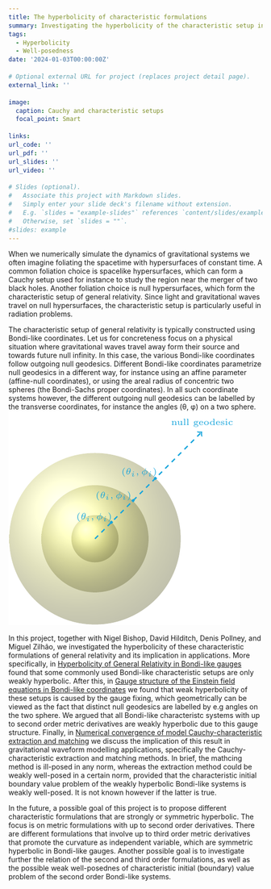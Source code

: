```yaml
---
title: The hyperbolicity of characteristic formulations
summary: Investigating the hyperbolicity of the characteristic setup in general relativity and its impact in applications.
tags:
  - Hyperbolicity
  - Well-posedness
date: '2024-01-03T00:00:00Z'

# Optional external URL for project (replaces project detail page).
external_link: ''

image:
  caption: Cauchy and characteristic setups
  focal_point: Smart

links:
url_code: ''
url_pdf: ''
url_slides: ''
url_video: ''

# Slides (optional).
#   Associate this project with Markdown slides.
#   Simply enter your slide deck's filename without extension.
#   E.g. `slides = "example-slides"` references `content/slides/example-slides.md`.
#   Otherwise, set `slides = ""`.
#slides: example
---
```


When we numerically simulate the dynamics of gravitational systems we often imagine foliating the spacetime with hypersurfaces of constant time. A common foliation choice is spacelike hypersurfaces, which can form a Cauchy setup used for instance to study the region near the merger of two black holes. Another foliation choice is null hypersurfaces, which form the characteristic setup of general relativity. Since light and gravitational waves travel on null hypersurfaces, the characteristic setup is particularly useful in radiation problems.

The characteristic setup of general relativity is typically constructed using Bondi-like coordinates. Let us for concreteness focus on a physical situation where gravitational waves travel away form their source and towards future null infinity. In this case, the various Bondi-like coordinates follow outgoing null geodesics. Different Bondi-like coordinates parametrize null geodesics in a different way, for instance using an affine parameter (affine-null coordinates), or using the areal radius of  concentric two spheres (the Bondi-Sachs proper coordinates). In all such coordinate systems however, the different outgoing null geodesics can be labelled by the transverse coordinates, for instance the angles (θ, φ) on a two sphere.
![image](./tikz/two_spheres_null_geod.png)

In this project, together with Nigel Bishop, David Hilditch, Denis Pollney, and Miguel Zilhão, we investigated the hyperbolicity of these characteristic formulations of general relativity and its implication in applications. More specifically, in [Hyperbolicity of General Relativity in Bondi-like gauges](../../publication/2007.06419) found that some commonly used Bondi-like characteristic setups are only weakly hyperbolic. After this, in [Gauge structure of the Einstein field equations in Bondi-like coordinates](../../publication/2111.14794) we found that weak hyperbolicity of these setups is caused by the gauge fixing, which geometrically can be viewed as the fact that distinct null geodesics are labelled by e.g angles on the two sphere. We argued that all Bondi-like characteristc systems with up to second order metric derivatives are weakly hyperbolic due to this gauge structure. Finally, in [Numerical convergence of model Cauchy-characteristic extraction and matching](../../publication/2306.13010) we discuss the implication of this result in gravitational waveform modelling applications, specifically the Cauchy-characteristic extraction and matching methods. In brief, the mathcing method is ill-posed in any norm, whereas the extraction method could be weakly well-posed in a certain norm, provided that the characteristic initial boundary value problem of the weakly hyperbolic Bondi-like systems is weakly well-posed. It is not known however if the latter is true.

In the future, a possible goal of this project is to propose different characteristic formulations that are strongly or symmetric hyperbolic. The focus is on metric formulations with up to second order derivatives. There are different formulations that involve up to third order metric derivatives that promote the curvature as independent variable, which are symmetric hyperbolic in Bondi-like gauges. Another possible goal is to investigate further the relation of the second and third order formulations, as well as the possible weak well-posednes of characteristic initial (boundary) value problem of the second order Bondi-like systems.
